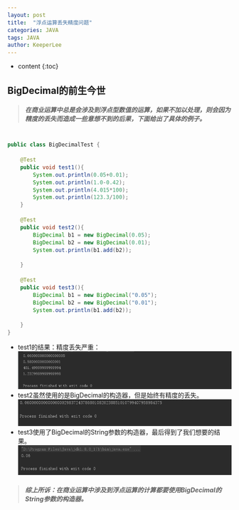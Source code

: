 ```yaml
---
layout: post
title:  "浮点运算丢失精度问题"
categories: JAVA
tags: JAVA
author: KeeperLee
---
```

* content
{:toc}
## BigDecimal的前生今世




>##### 在商业运算中总是会涉及到浮点型数值的运算，如果不加以处理，则会因为精度的丢失而造成一些意想不到的后果，下面给出了具体的例子。





``` java

public class BigDecimalTest {

    @Test
    public void test1(){
        System.out.println(0.05+0.01);
        System.out.println(1.0-0.42);
        System.out.println(4.015*100);
        System.out.println(123.3/100);
    }

    @Test
    public void test2(){
        BigDecimal b1 = new BigDecimal(0.05);
        BigDecimal b2 = new BigDecimal(0.01);
        System.out.println(b1.add(b2));

    }

    @Test
    public void test3(){
        BigDecimal b1 = new BigDecimal("0.05");
        BigDecimal b2 = new BigDecimal("0.01");
        System.out.println(b1.add(b2));

    }
}


```
- test1的结果：精度丢失严重：
![嘻嘻嘻](/images/Util/1.png)  
- test2虽然使用的是BigDecimal的构造器，但是始终有精度的丢失。
![嘻嘻嘻](/images/Util/2.png)  
- test3使用了BigDecimal的String参数的构造器，最后得到了我们想要的结果。
![嘻嘻嘻](/images/Util/3.png)  


>###### **综上所诉：在商业运算中涉及到浮点运算的计算都要使用BigDecimal的String参数的构造器。**
